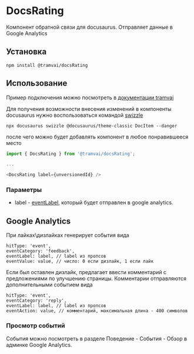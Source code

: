 # DocsRating

Компонент обратной связи для docusaurus. Отправляет данные в Google Analytics

## Установка

`npm install @tramvai/docsRating`

## Использование

Пример подключения можно посмотреть в [документации tramvai](https://github.com/Tinkoff/tramvai/-/blob/master/tools/docSite/src/theme/DocItem/index.js)

Для получения возможности внесения изменений в компоненты docusaurus нужно воспользоваться командой [swizzle](https://v2.docusaurus.io/docs/cli#docusaurus-swizzle)

`npx docusaurus swizzle @docusaurus/theme-classic DocItem --danger`

после чего можно будет добавлять компонент в любое понравившееся место

```js
import { DocsRating } from '@tramvai/docsRating';

...

<DocsRating label={unversionedId} />
```

### Параметры

- label - [eventLabel](https://developers.google.com/analytics/devguides/collection/analyticsjs/field-reference?hl=ru#eventLabel), который будет отправлен в google analytics.

## Google Analytics

При лайках\дизлайках генерирует события вида

```
hitType: 'event',
eventCategory: 'feedback',
eventLabel: label, // label из пропсов
eventValue: value, // число: 0 если дизлайк, 1 если лайк
```

Если был оставлен дизлайк, предлагает ввести комментарий с предложениями по улучшению страницы. Комментарии отправляются дополнительными событием вида

```
hitType: 'event',
eventCategory: 'reply',
eventLabel: label, // label из пропсов
eventAction: value, // комментарий, максимальная длина - 400 символов
```

### Просмотр событий

События можно посмотреть в разделе Поведение - События - Обзор в админке Google Analytics.
